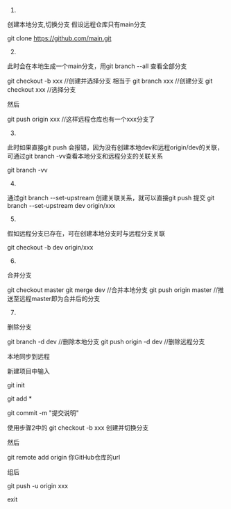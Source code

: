 1. 
创建本地分支,切换分支
假设远程仓库只有main分支

git clone https://github.com/main.git 

2. 
此时会在本地生成一个main分支，用git branch --all 查看全部分支

git checkout -b xxx  //创建并选择分支  相当于  git branch xxx  //创建分支
git checkout xxx //选择分支

然后

git push origin xxx  //这样远程仓库也有一个xxx分支了

3. 
此时如果直接git push 会报错，因为没有创建本地dev和远程origin/dev的关联，
可通过git branch -vv查看本地分支和远程分支的关联关系

git branch -vv

4. 
通过git branch --set-upstream 创建关联关系，就可以直接git push 提交
git branch --set-upstream dev origin/xxx

5. 
假如远程分支已存在，可在创建本地分支时与远程分支关联

git checkout -b dev origin/xxx


6. 
合并分支

git checkout master
git merge dev  //合并本地分支
git push origin master   //推送至远程master即为合并后的分支

7. 
删除分支

git branch -d dev  //删除本地分支
git push origin -d dev  //删除远程分支


本地同步到远程

新建项目中输入

git init 

git add *

git commit -m "提交说明"

使用步骤2中的 git checkout -b xxx 创建并切换分支

然后

git remote add origin 你GitHub仓库的url

组后

git push -u origin xxx

exit